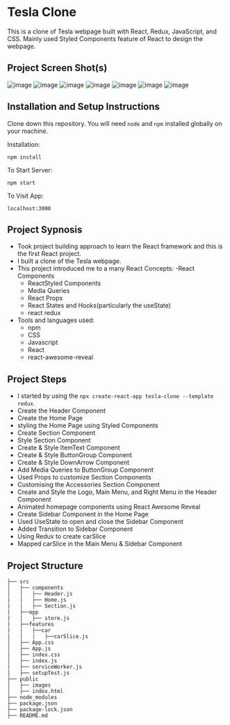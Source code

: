 # Tesla Clone

This is a clone of Tesla webpage built with React, Redux, JavaScript, and CSS. Mainly used Styled Components feature of React to design the webpage. 

## Project Screen Shot(s)

![image](https://user-images.githubusercontent.com/58560802/149793861-b75deb45-a8d9-489e-acef-da7eee851197.png)
![image](https://user-images.githubusercontent.com/58560802/149793887-b74e1c6e-7e5d-48fe-9cb0-cc484b85f259.png)
![image](https://user-images.githubusercontent.com/58560802/149793907-5ab2b323-604e-4b9e-9f81-077cf0695682.png)
![image](https://user-images.githubusercontent.com/58560802/149793917-cde89848-ee6b-476e-90f8-968eec011ddd.png)
![image](https://user-images.githubusercontent.com/58560802/149793945-1dc8ca04-b0a2-4ccd-84a8-6e6bd5cff06a.png)
![image](https://user-images.githubusercontent.com/58560802/149793966-a8c9a2ea-144c-4436-961a-9ad8db78e09a.png)
![image](https://user-images.githubusercontent.com/58560802/149793983-0729b2e8-62d5-46ed-a4d5-6a2207d3d9e3.png)


## Installation and Setup Instructions

Clone down this repository. You will need `node` and `npm` installed globally on your machine.  

Installation:

`npm install`    

To Start Server:

`npm start`  

To Visit App:

`localhost:3000`  

## Project Sypnosis

  - Took project building approach to learn the React framework and this is the first React project.
  - I built a clone of the Tesla webpage.
  - This project introduced me to a many React Concepts:
    -React Components
    - ReactStyled Components
    - Media Queries
    - React Props 
    - React States and Hooks(particularly the useState)
    - react redux 
  - Tools and languages used:
    - npm
    - CSS
    - Javascript
    - React
    - react-awesome-reveal

## Project Steps

  - I started by using the `npx create-react-app tesla-clone --template redux`.
  - Create the Header Component
  - Create the Home Page
  - styling the Home Page using Styled Components
  - Create Section Component
  - Style Section Component
  - Create & Style ItemText Component
  - Create & Style ButtonGroup Component
  - Create & Style DownArrow Component
  - Add Media Queries to ButtonGroup Component
  - Used Props to customize Section Components
  - Customising the Accessories Section Component
  - Create and Style the Logo, Main Menu, and Right Menu in the Header Component
  - Animated homepage components using React Awesome Reveal
  - Create Sidebar Component in the Home Page
  - Used UseState to open and close the Sidebar Component
  - Added Transition to Sidebar Component
  - Using Redux to create carSlice
  - Mapped carSlice in the Main Menu & Sidebar Component


## Project Structure

  ```
├── src
│   ├── components
│   │   ├── Header.js
|   |   ├── Home.js
|   |   ├── Section.js
|   ├──app
|   |   ├── store.js
|   ├──features
|   |   ├──car
|   |   |   ├──carSlice.js
│   ├── App.css
│   ├── App.js
|   ├── index.css  
│   ├── index.js
|   ├── serviceWorker.js
|   ├── setupTest.js
├── public
│   ├── images
│   ├── index.html
├── node_modules
├── package.json
├── package-lock.json
├── README.md

```
